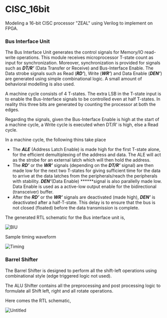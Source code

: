 # CISC_16bit
Modeling a 16-bit CISC processor "ZEAL" using Verilog to implement on FPGA.

### Bus Interface Unit

The Bus Interface Unit generates the control signals for Memory/IO read-write operations. This module receives microprocessor T-state count as input for synchronization. Moreover, synchronization is provided for signals such as ***DT/R’*** (Data Transfer or Receive) and Bus-Interface Enable. The Data strobe signals such as Read (***RD’***), Write (***WR’***) and Data Enable (***DEN’***) are generated using simple combinational logic. A small amount of behavioral modelling is also used.

A machine cycle consists of 4 T-states. The extra LSB in the T-state input is to enable the Bus-Interface signals to be controlled even at half T-states. In reality this three bits are generated by counting the processor at both the edges.

Regarding the signals, given the Bus-Interface Enable is high at the start of a machine cycle, a Write cycle is executed when DT/R’ is high, else a Read cycle. 

In a machine cycle, the following thins take place

- The ***ALE*** (Address Latch Enable) is made high for the first T-state alone, for the efficient demultiplexing of the address and data. The ALE will act as the strobe for an external latch which will then hold the address.
- The ***RD’*** or the ***WR’*** signals (depending on the ***DT/R’*** signal) are then made low for the next two T-states for giving sufficient time for the data to arrive at the data latches from the peripherals/reach the peripherals with stability. ***DEN’***(Data Enable) ******signal is also parallelly made low. Data Enable is used as a active-low output enable for the bidirectional (transceiver) buffer.
- After the ***************RD’*************** or the ***************WR’*************** signals are deactivated (made high), ***DEN’*** is deactivated after a half-T-state. This delay is to ensure that the bus is not closed (floated) before the data transmission is complete.

The generated RTL schematic for the Bus interface unit is,

![BIU](https://s3-us-west-2.amazonaws.com/secure.notion-static.com/7d67ae72-1f9c-470d-abec-5db0ba95a1d5/Untitled.png)

Sample timing waveform

![Timing](https://s3-us-west-2.amazonaws.com/secure.notion-static.com/a3df9231-01ec-4627-b52e-ce933ee97192/Untitled.png)

### Barrel Shifter

The Barrel Shifter is designed to perform all the shift-left operations using combinational style (edge triggered logic not used).

The ALU Shifter contains all the preprocessing and post processing logic to formulate all Shift left, right and all rotate operations.

Here comes the RTL schematic,

![Untitled](https://s3-us-west-2.amazonaws.com/secure.notion-static.com/c2e6a17f-220c-432f-ab64-7dfc05913a34/Untitled.png)
